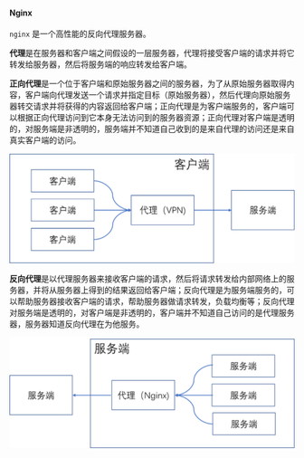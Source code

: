 #### Nginx

`nginx` 是一个高性能的反向代理服务器。

**代理**是在服务器和客户端之间假设的一层服务器，代理将接受客户端的请求并将它转发给服务器，然后将服务端的响应转发给客户端。

**正向代理**是一个位于客户端和原始服务器之间的服务器，为了从原始服务器取得内容，客户端向代理发送一个请求并指定目标（原始服务器），然后代理向原始服务器转交请求并将获得的内容返回给客户端；正向代理是为客户端服务的，客户端可以根据正向代理访问到它本身无法访问到的服务器资源；正向代理对客户端是透明的，对服务端是非透明的，服务端并不知道自己收到的是来自代理的访问还是来自真实客户端的访问。

<img src="..\img\001.png" style="zoom: 50%;" />

**反向代理**是以代理服务器来接收客户端的请求，然后将请求转发给内部网络上的服务器，并将从服务器上得到的结果返回给客户端；反向代理是为服务端服务的，可以帮助服务器接收客户端的请求，帮助服务器做请求转发，负载均衡等；反向代理对服务端是透明的，对客户端是非透明的，客户端并不知道自己访问的是代理服务器，服务器知道反向代理在为他服务。

<img src="..\img\002.png" style="zoom: 50%;" />